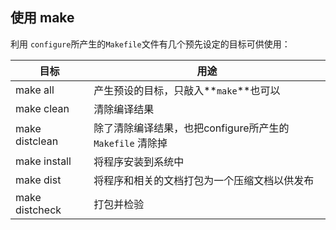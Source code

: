 ## 使用 make

利用 `configure`所产生的`Makefile`文件有几个预先设定的目标可供使用：

| 目标           | 用途                                                      |
|----------------|-----------------------------------------------------------|
| make all       | 产生预设的目标，只敲入**`make`**也可以                    |
| make clean     | 清除编译结果                                              |
| make distclean | 除了清除编译结果，也把configure所产生的 `Makefile` 清除掉 |
| make install   | 将程序安装到系统中                                        |
| make dist      | 将程序和相关的文档打包为一个压缩文档以供发布              |
| make distcheck | 打包并检验                                                |
